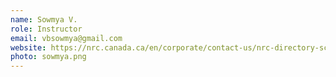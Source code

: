 ```yaml
---
name: Sowmya V.
role: Instructor
email: vbsowmya@gmail.com
website: https://nrc.canada.ca/en/corporate/contact-us/nrc-directory-science-professionals/sowmya-vajjala
photo: sowmya.png
---
```

